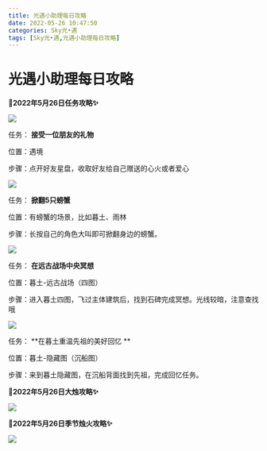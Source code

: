 ```yaml
---
title: 光遇小助理每日攻略
date: 2022-05-26 10:47:50
categories: Sky光•遇
tags: [Sky光•遇,光遇小助理每日攻略]
---
```

# 光遇小助理每日攻略
**🎉2022年5月26日任务攻略✨**

![](https://ok.166.net/reunionpub/ds/kol/20220526/000537-g2hoi7ka0j.png)

任务： **接受一位朋友的礼物**

位置：遇境

步骤：点开好友星盘，收取好友给自己赠送的心火或者爱心

![](https://ok.166.net/reunionpub/ds/kol/20220526/000655-4j2yp7orm9.png)

任务： **掀翻5只螃蟹**

位置：有螃蟹的场景，比如暮土、雨林

步骤：长按自己的角色大叫即可掀翻身边的螃蟹。

![](https://ok.166.net/reunionpub/ds/kol/20220526/000629-r6wd12p3bv.png)

任务： **在远古战场中央冥想**

位置：暮土-远古战场（四图）

步骤：进入暮土四图，飞过主体建筑后，找到石碑完成冥想。光线较暗，注意查找哦

![](https://ok.166.net/reunionpub/ds/kol/20220526/000927-pzy8wu1d9k.png)

任务： **在暮土重温先祖的美好回忆  **

位置：暮土-隐藏图（沉船图）

步骤：来到暮土隐藏图，在沉船背面找到先祖，完成回忆任务。

 **🎉2022年5月26日大烛攻略✨**

![](https://ok.166.net/reunionpub/ds/kol/20220526/000741-eabpwdqi17.png)

  

 **🎉2022年5月26日季节烛火攻略✨**

![](https://ok.166.net/reunionpub/ds/kol/20220526/001204-cj4w6b8iua.png)

  

  

